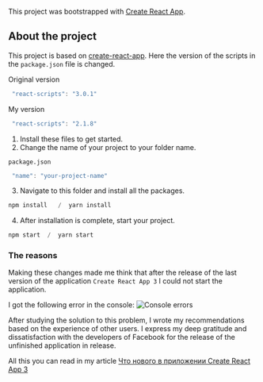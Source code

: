 This project was bootstrapped with [Create React App](https://github.com/facebook/create-react-app).

## About the project ##
This project is based on [create-react-app](https://github.com/facebook/create-react-app "create-react-app"). Here the version of the scripts in the `package.json` file is changed.

Original version
```javascript
 "react-scripts": "3.0.1"
```
My version
```javascript
 "react-scripts": "2.1.8"
```

1. Install these files to get started.
2. Сhange the name of your project to your folder name.

`package.json`
```javascript
 "name": "your-project-name"
```
3. Navigate to this folder and install all the packages.
```javascript
npm install   /  yarn install
```
4. After installation is complete, start your project.
```javascript
npm start  /  yarn start
```
### The reasons ###
Making these changes made me think that after the release of the last version of the application `Create React App 3` I could not start the application.

I got the following error in the console:
![Console errors](https://scontent-arn2-1.xx.fbcdn.net/v/t1.0-9/59850255_1601679769969756_8402260648766996480_n.png?_nc_cat=105&_nc_ht=scontent-arn2-1.xx&oh=8cefe071db087d3f23fabb1f88c6a846&oe=5D74B8AB "errors in the console when the application starts" )

After studying the solution to this problem, I wrote my recommendations based on the experience of other users. I express my deep gratitude and dissatisfaction with the developers of Facebook for the release of the unfinished application in release.

All this you can read in my article
[Что нового в приложении Create React App 3](https://github.com/YaroslavW/react-short-notes/blob/master/texts/news_in_create_react_app3/Create-react-app-news.md#%D0%BF%D0%BE%D1%81%D0%BB%D0%B5-%D0%BF%D0%BE%D1%81%D0%BB%D0%B5%D0%B4%D0%B8%D0%BD%D1%85-%D0%BE%D0%B1%D0%BD%D0%BE%D0%B2%D0%BB%D0%B5%D0%BD%D0%B8%D0%B9-creat-react-app-%D0%BD%D0%B5-%D0%B7%D0%B0%D0%BF%D1%83%D1%81%D0%BA%D0%B0%D0%B5%D1%82%D1%81%D1%8F "Что нового в приложении Create React App 3")